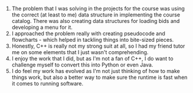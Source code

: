 1. The problem that I was solving in the projects for the course was using the correct (at least to me) data structure in implementing the course catalog. There was also creating data structures for loading bids and developing a menu for it. 
2. I approached the problem really with creating pseudocode and flowcharts - which helped in tackling things into bite-sized pieces.
3. Honestly, C++ is really not my strong suit at all, so I had my friend tutor me on some elements that I just wasn't comprehending.
4. I enjoy the work that I did, but as I'm not a fan of C++, I do want to challenge myself to convert this into Python or even Java.
5. I do feel my work has evolved as I'm not just thinking of how to make things work, but also a better way to make sure the runtime is fast when it comes to running software.
